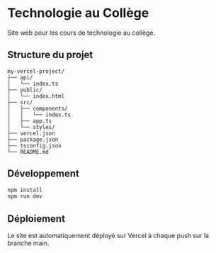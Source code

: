 # Technologie au Collège

Site web pour les cours de technologie au collège.

## Structure du projet

```
my-vercel-project/
├── api/
│   └── index.ts
├── public/
│   └── index.html
├── src/
│   ├── components/
│   │   └── index.ts
│   ├── app.ts
│   └── styles/
├── vercel.json
├── package.json
├── tsconfig.json
└── README.md
```

## Développement

```bash
npm install
npm run dev
```

## Déploiement

Le site est automatiquement déployé sur Vercel à chaque push sur la branche main.
